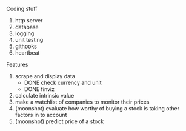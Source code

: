 Coding stuff
1. http server
2. database
3. logging
4. unit testing
5. githooks
6. heartbeat


Features
1. scrape and display data
    - DONE check currency and unit
    - DONE finviz
2. calculate intrinsic value
3. make a watchlist of companies to monitor their prices
4. (moonshot) evaluate how worthy of buying a stock is taking other factors in to account
5. (moonshot) predict price of a stock